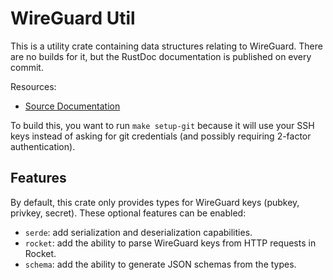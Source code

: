 # WireGuard Util

This is a utility crate containing data structures relating to WireGuard. There are
no builds for it, but the RustDoc documentation is published on every commit.

Resources:
- [Source Documentation][rustdoc]

[rustdoc]: https://fractalnetworks.gitlab.io/wireguard-util/doc/wireguard_util

To build this, you want to run `make setup-git` because it will use your SSH keys instead of asking for git credentials (and possibly requiring 2-factor authentication).

## Features

By default, this crate only provides types for WireGuard keys (pubkey, privkey, secret).
These optional features can be enabled:

- `serde`: add serialization and deserialization capabilities.
- `rocket`: add the ability to parse WireGuard keys from HTTP requests in Rocket.
- `schema`: add the ability to generate JSON schemas from the types.
